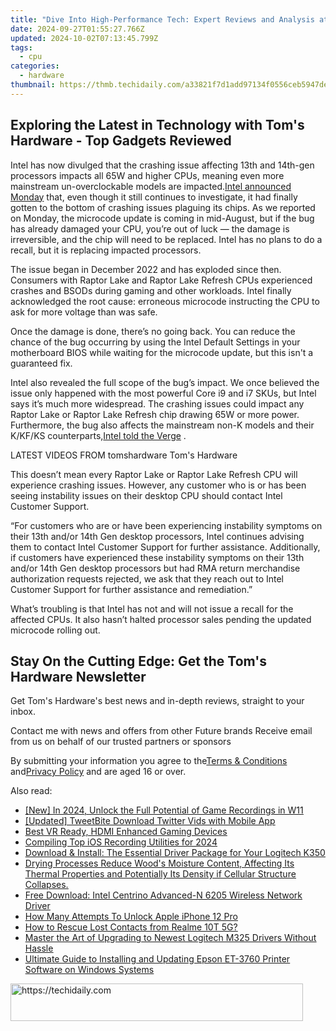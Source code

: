 ```yaml
---
title: "Dive Into High-Performance Tech: Expert Reviews and Analysis at Tom's Hardware"
date: 2024-09-27T01:55:27.766Z
updated: 2024-10-02T07:13:45.799Z
tags:
  - cpu
categories:
  - hardware
thumbnail: https://thmb.techidaily.com/a33821f7d1add97134f0556ceb5947dead1c89e2bf8e16eab36445ca53259ede.jpg
---
```


## Exploring the Latest in Technology with Tom's Hardware - Top Gadgets Reviewed

Intel has now divulged that the crashing issue affecting 13th and 14th-gen processors impacts all 65W and higher CPUs, meaning even more mainstream un-overclockable models are impacted.[Intel announced Monday](https://www.tomshardware.com/pc-components/cpus/intel-finally-announces-a-solution-for-cpu-crashing-errors-claims-elevated-voltages-are-the-root-cause-fix-coming-by-mid-august) that, even though it still continues to investigate, it had finally gotten to the bottom of crashing issues plaguing its chips. As we reported on Monday, the microcode update is coming in mid-August, but if the bug has already damaged your CPU, you’re out of luck — the damage is irreversible, and the chip will need to be replaced. Intel has no plans to do a recall, but it is replacing impacted processors.

 The issue began in December 2022 and has exploded since then. Consumers with Raptor Lake and Raptor Lake Refresh CPUs experienced crashes and BSODs during gaming and other workloads. Intel finally acknowledged the root cause: erroneous microcode instructing the CPU to ask for more voltage than was safe.

 Once the damage is done, there’s no going back. You can reduce the chance of the bug occurring by using the Intel Default Settings in your motherboard BIOS while waiting for the microcode update, but this isn't a guaranteed fix.

 Intel also revealed the full scope of the bug’s impact. We once believed the issue only happened with the most powerful Core i9 and i7 SKUs, but Intel says it’s much more widespread. The crashing issues could impact any Raptor Lake or Raptor Lake Refresh chip drawing 65W or more power. Furthermore, the bug also affects the mainstream non-K models and their K/KF/KS counterparts,[Intel told the Verge](https://www.theverge.com/2024/7/26/24206529/intel-13th-14th-gen-crashing-instability-cpu-voltage-q-a) .

 LATEST VIDEOS FROM tomshardware Tom's Hardware

 This doesn’t mean every Raptor Lake or Raptor Lake Refresh CPU will experience crashing issues. However, any customer who is or has been seeing instability issues on their desktop CPU should contact Intel Customer Support.

 “For customers who are or have been experiencing instability symptoms on their 13th and/or 14th Gen desktop processors, Intel continues advising them to contact Intel Customer Support for further assistance. Additionally, if customers have experienced these instability symptoms on their 13th and/or 14th Gen desktop processors but had RMA return merchandise authorization requests rejected, we ask that they reach out to Intel Customer Support for further assistance and remediation.”

 What’s troubling is that Intel has not and will not issue a recall for the affected CPUs. It also hasn’t halted processor sales pending the updated microcode rolling out.

## Stay On the Cutting Edge: Get the Tom's Hardware Newsletter

 Get Tom's Hardware's best news and in-depth reviews, straight to your inbox.

 Contact me with news and offers from other Future brands  Receive email from us on behalf of our trusted partners or sponsors

 By submitting your information you agree to the[Terms & Conditions](https://futureplc.com/terms-conditions/) and[Privacy Policy](https://futureplc.com/privacy-policy/) and are aged 16 or over.

<ins class="adsbygoogle"
     style="display:block"
     data-ad-format="autorelaxed"
     data-ad-client="ca-pub-7571918770474297"
     data-ad-slot="1223367746"></ins>

<ins class="adsbygoogle"
     style="display:block"
     data-ad-client="ca-pub-7571918770474297"
     data-ad-slot="8358498916"
     data-ad-format="auto"
     data-full-width-responsive="true"></ins>

<span class="atpl-alsoreadstyle">Also read:</span>
<div><ul>
<li><a href="https://screen-activity-recording.techidaily.com/new-in-2024-unlock-the-full-potential-of-game-recordings-in-w11/"><u>[New] In 2024, Unlock the Full Potential of Game Recordings in W11</u></a></li>
<li><a href="https://twitter-clips.techidaily.com/updated-tweetbite-download-twitter-vids-with-mobile-app/"><u>[Updated] TweetBite Download Twitter Vids with Mobile App</u></a></li>
<li><a href="https://games-able.techidaily.com/best-vr-ready-hdmi-enhanced-gaming-devices/"><u>Best VR Ready, HDMI Enhanced Gaming Devices</u></a></li>
<li><a href="https://video-capture.techidaily.com/compiling-top-ios-recording-utilities-for-2024/"><u>Compiling Top iOS Recording Utilities for 2024</u></a></li>
<li><a href="https://hardware-help.techidaily.com/download-and-install-the-essential-driver-package-for-your-logitech-k350/"><u>Download & Install: The Essential Driver Package for Your Logitech K350</u></a></li>
<li><a href="https://hardware-help.techidaily.com/1722968873586-drying-processes-reduce-woods-moisture-content-affecting-its-thermal-properties-and-potentially-its-density-if-cellular-structure-collapses/"><u>Drying Processes Reduce Wood's Moisture Content, Affecting Its Thermal Properties and Potentially Its Density if Cellular Structure Collapses.</u></a></li>
<li><a href="https://hardware-help.techidaily.com/free-download-intel-centrino-advanced-n-6205-wireless-network-driver/"><u>Free Download: Intel Centrino Advanced-N 6205 Wireless Network Driver</u></a></li>
<li><a href="https://ios-unlock.techidaily.com/how-many-attempts-to-unlock-apple-iphone-12-pro-by-drfone-ios/"><u>How Many Attempts To Unlock Apple iPhone 12 Pro</u></a></li>
<li><a href="https://blog-min.techidaily.com/how-to-rescue-lost-contacts-from-realme-10t-5g-by-fonelab-android-recover-contacts/"><u>How to Rescue Lost Contacts from Realme 10T 5G?</u></a></li>
<li><a href="https://hardware-help.techidaily.com/master-the-art-of-upgrading-to-newest-logitech-m325-drivers-without-hassle/"><u>Master the Art of Upgrading to Newest Logitech M325 Drivers Without Hassle</u></a></li>
<li><a href="https://hardware-help.techidaily.com/ultimate-guide-to-installing-and-updating-epson-et-3760-printer-software-on-windows-systems/"><u>Ultimate Guide to Installing and Updating Epson ET-3760 Printer Software on Windows Systems</u></a></li>
</ul></div>

<!-- affiliate ads begin -->
<a href="https://bluettius.sjv.io/c/5597632/2139114/17108" target="_top" id="2139114">
  <img src="//a.impactradius-go.com/display-ad/17108-2139114" border="0" alt="https://techidaily.com" width="468" height="60"/>
</a>
<img height="0" width="0" src="https://bluettius.sjv.io/i/5597632/2139114/17108" style="position:absolute;visibility:hidden;" border="0" />
<!-- affiliate ads end -->

